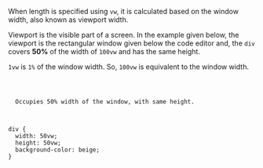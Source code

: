 When length is specified using `vw`,
it is calculated based on the window width,
also known as viewport width.

Viewport is the visible part of a screen.
In the example given below, the viewport is
the rectangular window given below the
code editor and, the `div` covers **50%**
of the width of `100vw` and has the same height.

`1vw` is `1%` of the window width.
So, `100vw` is equivalent to the window width.

<codeblock language="css" type="lesson">
<code>
<panel language="html">
<div>
  Occupies 50% width of the window, with same height.
</div>
</panel>
<panel language="css">
div {
  width: 50vw;
  height: 50vw;
  background-color: beige;
}
</panel>
</code>
</codeblock>
